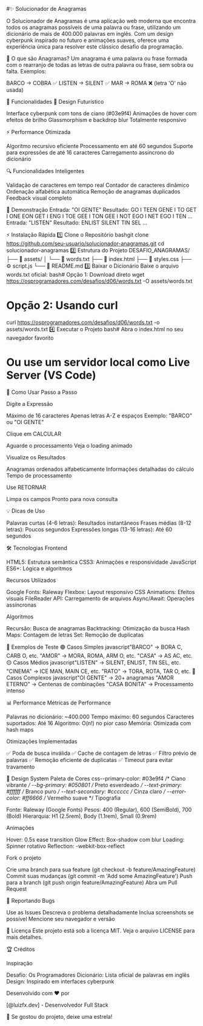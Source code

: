 #✨  Solucionador de Anagramas

O Solucionador de Anagramas é uma aplicação web moderna que encontra todos os anagramas possíveis de uma palavra ou frase, utilizando um dicionário de mais de 400.000 palavras em inglês. Com um design cyberpunk inspirado no futuro e animações suaves, oferece uma experiência única para resolver este clássico desafio da programação.

🎯 O que são Anagramas?
Um anagrama é uma palavra ou frase formada com o rearranjo de todas as letras de outra palavra ou frase, sem sobra ou falta.
Exemplos:

BARCO → COBRA ✅
LISTEN → SILENT ✅
MAR → ROMA ❌ (letra 'O' não usada)


🌟 Funcionalidades
🎨 Design Futurístico

Interface cyberpunk com tons de ciano (#03e9f4)
Animações de hover com efeitos de brilho
Glassmorphism e backdrop blur
Totalmente responsivo

⚡ Performance Otimizada

Algoritmo recursivo eficiente
Processamento em até 60 segundos
Suporte para expressões de até 16 caracteres
Carregamento assíncrono do dicionário

🔍 Funcionalidades Inteligentes

Validação de caracteres em tempo real
Contador de caracteres dinâmico
Ordenação alfabética automática
Remoção de anagramas duplicados
Feedback visual completo


🚀 Demonstração
Entrada: "OI GENTE"
Resultado:
GO I TEEN
GENE I TO
GET I ONE
EON GET I
ENG I TOE
GEE I TON
GEE I NOT
EGO I NET
EGO I TEN
...
Entrada: "LISTEN"
Resultado:
ENLIST
SILENT
TIN SEL
...

⚡ Instalação Rápida
1️⃣ Clone o Repositório
bashgit clone https://github.com/seu-usuario/solucionador-anagramas.git
cd solucionador-anagramas
2️⃣ Estrutura do Projeto
DESAFIO_ANAGRAMAS/
├── 📁 assets/
│   └── 📄 words.txt
├── 📄 index.html
├── 🎨 styles.css
├── ⚙️ script.js
└── 📖 README.md
3️⃣ Baixar o Dicionário
Baixe o arquivo words.txt oficial:
bash# Opção 1: Download direto
wget https://osprogramadores.com/desafios/d06/words.txt -O assets/words.txt

# Opção 2: Usando curl
curl https://osprogramadores.com/desafios/d06/words.txt -o assets/words.txt
4️⃣ Executar o Projeto
bash# Abra o index.html no seu navegador favorito
# Ou use um servidor local como Live Server (VS Code)

🎯 Como Usar
Passo a Passo

Digite a Expressão

Máximo de 16 caracteres
Apenas letras A-Z e espaços
Exemplo: "BARCO" ou "OI GENTE"


Clique em CALCULAR

Aguarde o processamento
Veja o loading animado


Visualize os Resultados

Anagramas ordenados alfabeticamente
Informações detalhadas do cálculo
Tempo de processamento


Use RETORNAR

Limpa os campos
Pronto para nova consulta



💡 Dicas de Uso

Palavras curtas (4-6 letras): Resultados instantâneos
Frases médias (8-12 letras): Poucos segundos
Expressões longas (13-16 letras): Até 60 segundos


🛠️ Tecnologias
Frontend

HTML5: Estrutura semântica
CSS3: Animações e responsividade
JavaScript ES6+: Lógica e algoritmos

Recursos Utilizados

Google Fonts: Raleway
Flexbox: Layout responsivo
CSS Animations: Efeitos visuais
FileReader API: Carregamento de arquivos
Async/Await: Operações assíncronas

Algoritmos

Recursão: Busca de anagramas
Backtracking: Otimização da busca
Hash Maps: Contagem de letras
Set: Remoção de duplicatas


🧪 Exemplos de Teste
🟢 Casos Simples
javascript"BARCO"  → BORA C, CARB O, etc.
"AMOR"   → MORA, ROMA, ARM O, etc.
"CASA"   → AS AC, etc.
🟡 Casos Médios
javascript"LISTEN"    → SILENT, ENLIST, TIN SEL, etc.
"CINEMA"    → ICE MAN, MAIN CE, etc.
"RATO"      → TORA, ROTA, TAR O, etc.
🔴 Casos Complexos
javascript"OI GENTE"     → 20+ anagramas
"AMOR ETERNO"  → Centenas de combinações
"CASA BONITA"  → Processamento intenso

📊 Performance
Métricas de Performance

Palavras no dicionário: ~400.000
Tempo máximo: 60 segundos
Caracteres suportados: Até 16
Algoritmo: O(n!) no pior caso
Memória: Otimizada com hash maps

Otimizações Implementadas

✅ Poda de busca inválida
✅ Cache de contagem de letras
✅ Filtro prévio de palavras
✅ Remoção eficiente de duplicatas
✅ Timeout para evitar travamento


🎨 Design System
Paleta de Cores
css--primary-color: #03e9f4    /* Ciano vibrante */
--bg-primary: #050801       /* Preto esverdeado */
--text-primary: #ffffff     /* Branco puro */
--text-secondary: #cccccc   /* Cinza claro */
--error-color: #ff6666      /* Vermelho suave */
Tipografia

Fonte: Raleway (Google Fonts)
Pesos: 400 (Regular), 600 (SemiBold), 700 (Bold)
Hierarquia: H1 (2.5rem), Body (1.1rem), Small (0.9rem)

Animações

Hover: 0.5s ease transition
Glow Effect: Box-shadow com blur
Loading: Spinner rotativo
Reflection: -webkit-box-reflect



Fork o projeto

Crie uma branch para sua feature (git checkout -b feature/AmazingFeature)
Commit suas mudanças (git commit -m 'Add some AmazingFeature')
Push para a branch (git push origin feature/AmazingFeature)
Abra um Pull Request

🐛 Reportando Bugs

Use as Issues
Descreva o problema detalhadamente
Inclua screenshots se possível
Mencione seu navegador e versão


📝 Licença
Este projeto está sob a licença MIT. Veja o arquivo LICENSE para mais detalhes.

🏆 Créditos

Inspiração

Desafio: Os Programadores
Dicionário: Lista oficial de palavras em inglês
Design: Inspirado em interfaces cyberpunk

Desenvolvido com ❤️ por

[@luizfx.dev] - Desenvolvedor Full Stack

🌟 Se gostou do projeto, deixe uma estrela!

